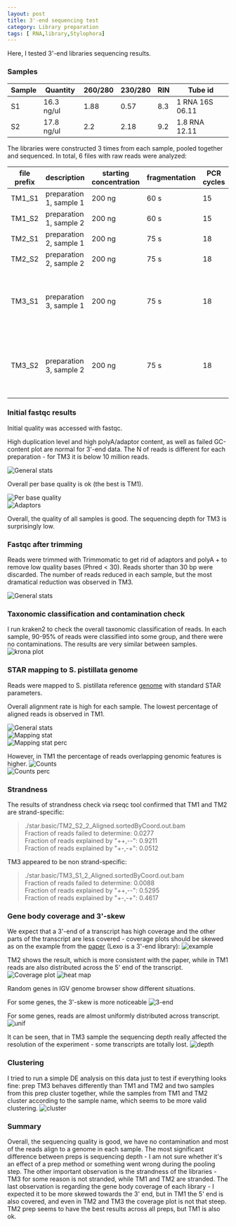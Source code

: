 ```yaml
---
layout: post
title: 3'-end sequencing test
category: Library preparation
tags: [ RNA,library,Stylophora]
---
```


Here, I tested 3'-end libraries sequencing results. 

### Samples

| Sample | Quantity   | 260/280  | 230/280 | RIN     | Tube id | 
| ------ | ---------- | -------- | ------- | ------- | ------- |
| S1     | 16.3 ng/ul | 1.88     | 0.57    | 8.3     | 1 RNA 16S 06.11 |
| S2     | 17.8 ng/ul | 2.2      | 2.18    | 9.2     | 1.8 RNA 12.11 |

The libraries were constructed 3 times from each sample, pooled together and sequenced. In total, 6 files with raw reads were analyzed:

|  file prefix |    description    | starting concentration | fragmentation | PCR cycles | comments | 
| -------------| ----------------- | -----------------------|---------------|------------|----------|
| TM1_S1 | preparation 1, sample 1 | 200 ng                 | 60 s          | 15         ||
| TM1_S2 | preparation 1, sample 2 | 200 ng                 | 60 s          | 15         ||
| TM2_S1 | preparation 2, sample 1 | 200 ng                 | 75 s          | 18         ||
| TM2_S2 | preparation 2, sample 2 | 200 ng                 | 75 s          | 18         ||
| TM3_S1 | preparation 3, sample 1 | 200 ng                 | 75 s          | 18         | for the 3rd cleanup we used gel cleanup instead of beads |
| TM3_S2 | preparation 3, sample 2 | 200 ng                 | 75 s          | 18         | for the 3rd cleanup we used gel cleanup instead of beads |
 
### Initial fastqc results
Initial quality was accessed with fastqc. 

High duplication level and high polyA/adaptor content, as well as failed GC-content plot are normal for 3'-end data. The N of reads is different for each preparation - for TM3 it is below 10 million reads.

![General stats]({{site.baseurl}}/images/general.stat.before.png "stats")  

Overall per base quality is ok (the best is TM1).

![Per base quality]({{site.baseurl}}/images/fastqc_per_base_sequence_quality_plot.before.png)  
![Adaptors]({{site.baseurl}}/images/fastqc_adapter_content_plot.before.png)  

Overall, the quality of all samples is good. The sequencing depth for TM3 is surprisingly low.

### Fastqc after trimming
Reads were trimmed with Trimmomatic to get rid of adaptors and polyA + to remove low quality bases (Phred < 30). Reads shorter than 30 bp were discarded.
The number of reads reduced in each sample, but the most dramatical reduction was observed in TM3. 

![General stats]({{site.baseurl}}/images/general.stat.after.png)  

### Taxonomic classification and contamination check
I run kraken2 to check the overall taxonomic classification of reads. In each sample, 90-95% of reads were classified into some group, and there were no contaminations. The results are very similar between samples.
![krona plot]({{site.baseurl}}/images/krona.png)

### STAR mapping to S. pistillata genome

Reads were mapped to S. pistillata reference [genome](https://www.ncbi.nlm.nih.gov/datasets/genome/GCF_002571385.2/) with standard STAR parameters. 

Overall alignment rate is high for each sample. The lowest percentage of aligned reads is observed in TM1.

![General stats]({{site.baseurl}}/images/general.stat.star.png)  
![Mapping stat]({{site.baseurl}}/images/star_alignment_plot.png)  
![Mapping stat perc]({{site.baseurl}}/images/star_alignment_plot2.png)  

However, in TM1 the percentage of reads overlapping genomic features is higher. 
![Counts]({{site.baseurl}}/images/star_gene_counts.png)  
![Counts perc]({{site.baseurl}}/images/star_gene_counts2.png)  

### Strandness
The results of strandness check via rseqc tool confirmed that TM1 and TM2 are strand-specific:
> ./star.basic/TM2_S2_2_Aligned.sortedByCoord.out.bam  
> Fraction of reads failed to determine: 0.0277  
> Fraction of reads explained by "++,--": 0.9211  
> Fraction of reads explained by "+-,-+": 0.0512  

TM3 appeared to be non strand-specific:
> ./star.basic/TM3_S1_2_Aligned.sortedByCoord.out.bam  
> Fraction of reads failed to determine: 0.0088  
> Fraction of reads explained by "++,--": 0.5295  
> Fraction of reads explained by "+-,-+": 0.4617  

### Gene body coverage and 3'-skew

We expect that a 3'-end of a transcript has high coverage and the other parts of the transcript are less covered - coverage plots should be skewed as on the example from the [paper](https://bmcgenomics.biomedcentral.com/articles/10.1186/s12864-018-5393-3#Sec2) (Lexo is a 3'-end library):
![example]({{site.baseurl}}/images/article.cov.ex.png)

TM2 shows the result, which is more consistent with the paper, while in TM1 reads are also distributed across the 5' end of the transcript.
![Coverage plot]({{site.baseurl}}/images/rseqc.basic.output.geneBodyCoverage.curves-1.png)
![heat map]({{site.baseurl}}/images/rseqc.basic.output.geneBodyCoverage.heatMap-1.png)

Random genes in IGV genome browser show different situations.  

For some genes, the 3'-skew is more noticeable
![3-end]({{site.baseurl}}/images/3end.cov.png)

For some genes, reads are almost uniformly distributed across transcript.
![unif]({{site.baseurl}}/images/unif.cov.png)

It can be seen, that in TM3 sample the sequencing depth really affected the resolution of the experiment - some transcripts are totally lost.
![depth]({{site.baseurl}}/images/depth.png)

### Clustering
I tried to run a simple DE analysis on this data just to test if everything looks fine: prep TM3 behaves differently than TM1 and TM2 and two samples from this prep cluster together, while the samples from TM1 and TM2 cluster according to the sample name, which seems to be more valid clustering. 
![cluster]({{site.baseurl}}/images/Dist.shallow-1.png)

### Summary
Overall, the sequencing quality is good, we have no contamination and most of the reads align to a genome in each sample. The most significant difference between preps is sequencing depth - I am not sure whether it's an effect of a prep method or something went wrong during the pooling step. The other important observation is the strandness of the libraries - TM3 for some reason is not stranded, while TM1 and TM2 are stranded. The last observation is regarding the gene body coverage of each library - I expected it to be more skewed towards the 3' end, but in TM1 the 5' end is also covered, and even in TM2 and TM3 the coverage plot is not that steep. TM2 prep seems to have the best results across all preps, but TM1 is also ok. 

